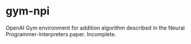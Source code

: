 # gym-npi
OpenAI Gym environment for addition algorithm described in the Neural Programmer-Interpreters paper. Incomplete.
